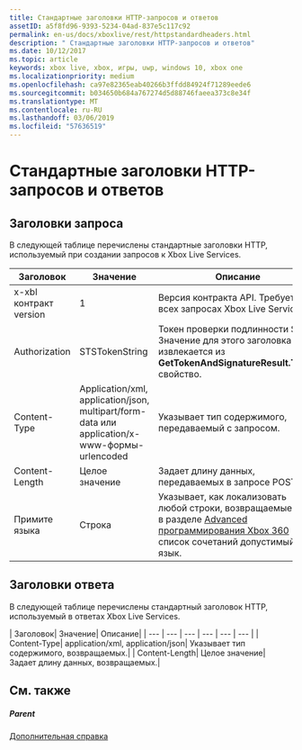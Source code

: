 ```yaml
---
title: Стандартные заголовки HTTP-запросов и ответов
assetID: a5f8fd96-9393-5234-04ad-837e5c117c92
permalink: en-us/docs/xboxlive/rest/httpstandardheaders.html
description: " Стандартные заголовки HTTP-запросов и ответов"
ms.date: 10/12/2017
ms.topic: article
keywords: xbox live, xbox, игры, uwp, windows 10, xbox one
ms.localizationpriority: medium
ms.openlocfilehash: ca97e82365eab40266b3ffdd84924f71289eede6
ms.sourcegitcommit: b034650b684a767274d5d88746faeea373c8e34f
ms.translationtype: MT
ms.contentlocale: ru-RU
ms.lasthandoff: 03/06/2019
ms.locfileid: "57636519"
---
```

# <a name="standard-http-request-and-response-headers"></a>Стандартные заголовки HTTP-запросов и ответов
 
<a id="ID4ES"></a>

 
## <a name="request-headers"></a>Заголовки запроса
 
В следующей таблице перечислены стандартные заголовки HTTP, используемый при создании запросов к Xbox Live Services.
 
| Заголовок| Значение| Описание| 
| --- | --- | --- | 
| x-xbl контракт version| 1| Версия контракта API. Требуется во всех запросах Xbox Live Services.| 
| Authorization| STSTokenString| Токен проверки подлинности STS. Значение для этого заголовка извлекается из <b>GetTokenAndSignatureResult.Token</b> свойство. | 
| Content-Type| Application/xml, application/json, multipart/form-data или application/x-www-формы-urlencoded| Указывает тип содержимого, передаваемый с запросом.| 
| Content-Length| Целое значение| Задает длину данных, передаваемых в запросе POST.| 
| Примите языка | Строка| Указывает, как локализовать любой строки, возвращаемые. См. в разделе <a href="https://msdn.microsoft.com/en-us/library/bb975829.aspx">Advanced программирования Xbox 360</a> список сочетаний допустимый язык.| 
  
<a id="ID4E6C"></a>

 
## <a name="response-headers"></a>Заголовки ответа
 
В следующей таблице перечислены стандартный заголовок HTTP, используемый в ответах Xbox Live Services.
 
| Заголовок| Значение| Описание| 
| --- | --- | --- | --- | --- | --- | 
| Content-Type| application/xml, application/json| Указывает тип содержимого, возвращаемых.| 
| Content-Length| Целое значение| Задает длину данных, возвращаемых.| 
  
<a id="ID4EEE"></a>

 
## <a name="see-also"></a>См. также
 
<a id="ID4EGE"></a>

 
##### <a name="parent"></a>Parent  

[Дополнительная справка](atoc-xboxlivews-reference-additional.md)

   